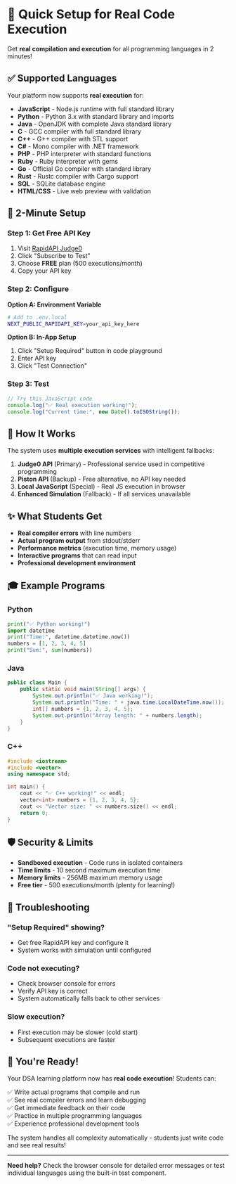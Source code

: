 # 🚀 Quick Setup for Real Code Execution

Get **real compilation and execution** for all programming languages in 2 minutes!

## ✅ Supported Languages

Your platform now supports **real execution** for:

- **JavaScript** - Node.js runtime with full standard library
- **Python** - Python 3.x with standard library and imports
- **Java** - OpenJDK with complete Java standard library
- **C** - GCC compiler with full standard library
- **C++** - G++ compiler with STL support
- **C#** - Mono compiler with .NET framework
- **PHP** - PHP interpreter with standard functions
- **Ruby** - Ruby interpreter with gems
- **Go** - Official Go compiler with standard library
- **Rust** - Rustc compiler with Cargo support
- **SQL** - SQLite database engine
- **HTML/CSS** - Live web preview with validation

## 🎯 2-Minute Setup

### Step 1: Get Free API Key
1. Visit [RapidAPI Judge0](https://rapidapi.com/judge0-official/api/judge0-ce/)
2. Click "Subscribe to Test"
3. Choose **FREE** plan (500 executions/month)
4. Copy your API key

### Step 2: Configure
**Option A: Environment Variable**
```bash
# Add to .env.local
NEXT_PUBLIC_RAPIDAPI_KEY=your_api_key_here
```

**Option B: In-App Setup**
1. Click "Setup Required" button in code playground
2. Enter API key
3. Click "Test Connection"

### Step 3: Test
```javascript
// Try this JavaScript code
console.log("✅ Real execution working!");
console.log("Current time:", new Date().toISOString());
```

## 🔧 How It Works

The system uses **multiple execution services** with intelligent fallbacks:

1. **Judge0 API** (Primary) - Professional service used in competitive programming
2. **Piston API** (Backup) - Free alternative, no API key needed
3. **Local JavaScript** (Special) - Real JS execution in browser
4. **Enhanced Simulation** (Fallback) - If all services unavailable

## ✨ What Students Get

- **Real compiler errors** with line numbers
- **Actual program output** from stdout/stderr
- **Performance metrics** (execution time, memory usage)
- **Interactive programs** that can read input
- **Professional development environment**

## 🎓 Example Programs

### Python
```python
print("✅ Python working!")
import datetime
print("Time:", datetime.datetime.now())
numbers = [1, 2, 3, 4, 5]
print("Sum:", sum(numbers))
```

### Java
```java
public class Main {
    public static void main(String[] args) {
        System.out.println("✅ Java working!");
        System.out.println("Time: " + java.time.LocalDateTime.now());
        int[] numbers = {1, 2, 3, 4, 5};
        System.out.println("Array length: " + numbers.length);
    }
}
```

### C++
```cpp
#include <iostream>
#include <vector>
using namespace std;

int main() {
    cout << "✅ C++ working!" << endl;
    vector<int> numbers = {1, 2, 3, 4, 5};
    cout << "Vector size: " << numbers.size() << endl;
    return 0;
}
```

## 🛡️ Security & Limits

- **Sandboxed execution** - Code runs in isolated containers
- **Time limits** - 10 second maximum execution time
- **Memory limits** - 256MB maximum memory usage
- **Free tier** - 500 executions/month (plenty for learning!)

## 🚨 Troubleshooting

### "Setup Required" showing?
- Get free RapidAPI key and configure it
- System works with simulation until configured

### Code not executing?
- Check browser console for errors
- Verify API key is correct
- System automatically falls back to other services

### Slow execution?
- First execution may be slower (cold start)
- Subsequent executions are faster

## 🎉 You're Ready!

Your DSA learning platform now has **real code execution**! Students can:

✅ Write actual programs that compile and run  
✅ See real compiler errors and learn debugging  
✅ Get immediate feedback on their code  
✅ Practice in multiple programming languages  
✅ Experience professional development tools  

The system handles all complexity automatically - students just write code and see real results!

---

**Need help?** Check the browser console for detailed error messages or test individual languages using the built-in test component.